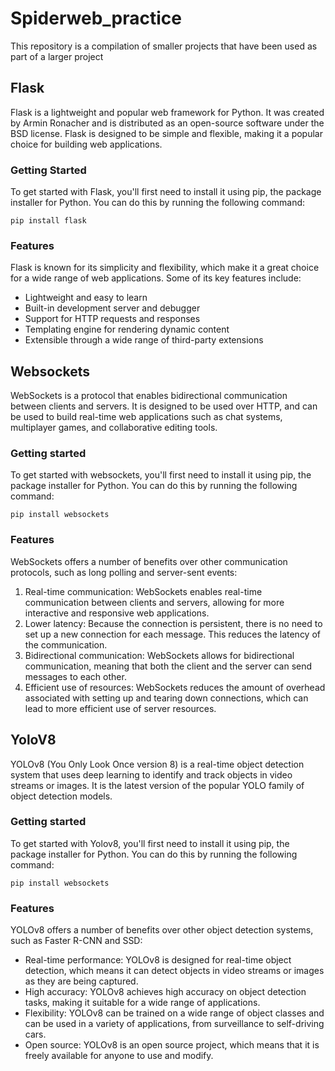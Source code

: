 # Spiderweb_practice
This repository is a compilation of smaller projects that have been used as part of a larger project
## Flask

Flask is a lightweight and popular web framework for Python. It was created by Armin Ronacher and is distributed as an open-source software under the BSD license. Flask is designed to be simple and flexible, making it a popular choice for building web applications.

### Getting Started

To get started with Flask, you'll first need to install it using pip, the package installer for Python. You can do this by running the following command:
```
pip install flask
```

### Features

Flask is known for its simplicity and flexibility, which make it a great choice for a wide range of web applications. Some of its key features include:

- Lightweight and easy to learn
- Built-in development server and debugger
- Support for HTTP requests and responses
- Templating engine for rendering dynamic content
- Extensible through a wide range of third-party extensions

## Websockets
WebSockets is a protocol that enables bidirectional communication between clients and servers. It is designed to be used over HTTP, and can be used to build real-time web applications such as chat systems, multiplayer games, and collaborative editing tools.

### Getting started
To get started with websockets, you'll first need to install it using pip, the package installer for Python. You can do this by running the following command:
```
pip install websockets
```
### Features
WebSockets offers a number of benefits over other communication protocols, such as long polling and server-sent events:

1. Real-time communication: WebSockets enables real-time communication between clients and servers, allowing for more interactive and responsive web applications.
2. Lower latency: Because the connection is persistent, there is no need to set up a new connection for each message. This reduces the latency of the communication.
3. Bidirectional communication: WebSockets allows for bidirectional communication, meaning that both the client and the server can send messages to each other.
4. Efficient use of resources: WebSockets reduces the amount of overhead associated with setting up and tearing down connections, which can lead to more efficient use of server resources.

## YoloV8
YOLOv8 (You Only Look Once version 8) is a real-time object detection system that uses deep learning to identify and track objects in video streams or images. It is the latest version of the popular YOLO family of object detection models.
### Getting started
To get started with Yolov8, you'll first need to install it using pip, the package installer for Python. You can do this by running the following command:
```
pip install websockets
```
### Features 
YOLOv8 offers a number of benefits over other object detection systems, such as Faster R-CNN and SSD:
- Real-time performance: YOLOv8 is designed for real-time object detection, which means it can detect objects in video streams or images as they are being captured.
- High accuracy: YOLOv8 achieves high accuracy on object detection tasks, making it suitable for a wide range of applications.
- Flexibility: YOLOv8 can be trained on a wide range of object classes and can be used in a variety of applications, from surveillance to self-driving cars.
- Open source: YOLOv8 is an open source project, which means that it is freely available for anyone to use and modify.